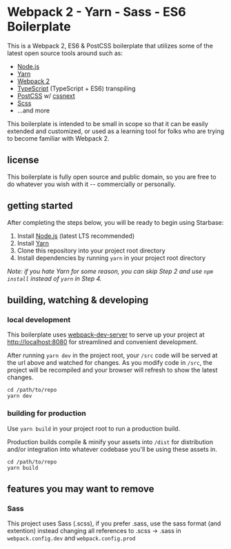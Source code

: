 # Webpack 2 - Yarn - Sass - ES6 Boilerplate

This is a Webpack 2, ES6 & PostCSS boilerplate that utilizes some of the latest open source tools around such as:

* [Node.js](https://github.com/nodejs/node)
* [Yarn](https://github.com/yarnpkg)
* [Webpack 2](https://github.com/webpack/webpack)
* [TypeScript](https://github.com/Microsoft/TypeScript) (TypeScript + ES6) transpiling
* [PostCSS](https://github.com/postcss/postcss) w/ [cssnext](https://github.com/MoOx/postcss-cssnext)
* [Scss](https://github.com/sass/sass)
* ...and more

This boilerplate is intended to be small in scope so that it can be easily extended and customized, or used as a learning tool for folks who are trying to become familiar with Webpack 2.

## license
This boilerplate is fully open source and public domain, so you are free to do whatever you wish with it -- commercially or personally.

## getting started
After completing the steps below, you will be ready to begin using Starbase:

1. Install [Node.js](https://nodejs.org) (latest LTS recommended)
2. Install [Yarn](https://yarnpkg.com)
3. Clone this repository into your project root directory
4. Install dependencies by running `yarn` in your project root directory

_Note: if you hate Yarn for some reason, you can skip Step 2 and use `npm install` instead  of `yarn` in Step 4._

## building, watching & developing

### local development
This boilerplate uses [webpack-dev-server](https://github.com/webpack/webpack-dev-server) to serve up your project at [http://localhost:8080](http://localhost:8080) for streamlined and convenient development.

After running `yarn dev` in the project root, your `/src` code will be served at the url above and watched for changes. As you modify code in `/src`, the project will be recompiled and your browser will refresh to show the latest changes.

```
cd /path/to/repo
yarn dev
```

### building for production
Use `yarn build` in your project root to run a production build.

Production builds compile & minify your assets into `/dist` for distribution and/or integration into whatever codebase you'll be using these assets in.

```
cd /path/to/repo
yarn build
```

## features you may want to remove

### Sass

This project uses Sass (.scss), if you prefer .sass, use the sass format (and extention) instead changing all references to .scss -> .sass in `webpack.config.dev` and `webpack.config.prod`
